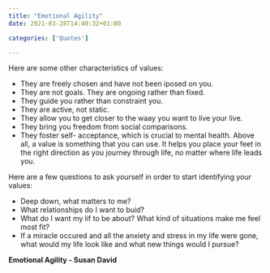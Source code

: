 ```yaml
---
title: "Emotional Agility"
date: 2021-03-28T14:40:32+01:00

categories: ['Quotes']

---
```


Here are some other characteristics of values:
- They are freely chosen and have not been iposed on you.
- They are not goals. They are ongoing rather than fixed.
- They guide you rather than constraint you.
- They are active, not static.
- They allow you to get closer to the waay you want to live your live.
- They bring you freedom from social comparisons.
- They foster self- acceptance, which is crucial to mental health.
  Above all, a value is something that you can use. It helps you place your feet in the right direction
  as you journey through life, no matter where life leads you.

Here are a few questions to ask yourself in order to start identifying your values:
- Deep down, what matters to me?
- What relationships do I want to buid?
- What do I want my lif to be about? What kind of situations make me feel most fit?
- If a miracle occured and all the anxiety and stress in my life were gone, what would my life look like and what new things would I pursue?

__Emotional Agility - Susan David__